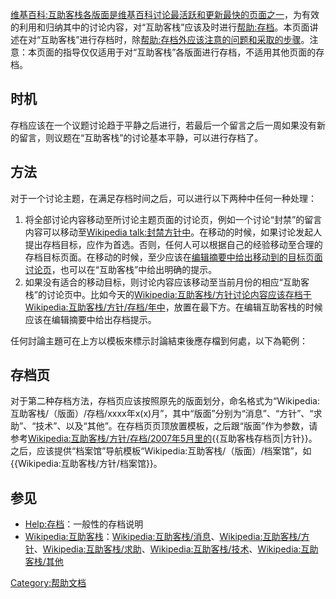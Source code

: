 [维基百科:互助客栈各版面是](../Page/维基百科:互助客栈.md "wikilink")[维基百科](../Page/维基百科.md "wikilink")[讨论最活跃和更新最快的页面之一](https://zh.wikipedia.org/wiki/Wikipedia:讨论 "wikilink")，为有效的利用和归纳其中的讨论内容，对“互助客栈”应该及时进行[帮助:存档](../Page/帮助:存档.md "wikilink")。本页面讲述在对“互助客栈”进行存档时，除[帮助:存档外应该注意的问题和采取的步骤](../Page/帮助:存档.md "wikilink")。注意：本页面的指导仅仅适用于对“互助客栈”各版面进行存档，不适用其他页面的存档。

## 时机

存档应该在一个议题讨论趋于平静之后进行，若最后一个留言之后一周如果没有新的留言，则议题在“互助客栈”的讨论基本平静，可以进行存档了。

## 方法

对于一个讨论主题，在满足存档时间之后，可以进行以下两种中任何一种处理：

1.  将全部讨论内容移动至所讨论主题页面的讨论页，例如一个讨论“封禁”的留言内容可以移动至[Wikipedia
    talk:封禁方针中](../Page/Wikipedia_talk:封禁方针.md "wikilink")。在移动的时候，如果讨论发起人提出存档目标，应作为首选。否则，任何人可以根据自己的经验移动至合理的存档目标页面。在移动的时候，至少应该在[编辑摘要中给出移动到的目标页面讨论页](https://zh.wikipedia.org/wiki/Wikipedia:编辑摘要 "wikilink")，也可以在“互助客栈”中给出明确的提示。
2.  如果没有适合的移动目标，则讨论内容应该移动至当前月份的相应“互助客栈”的讨论页中。比如今天的[Wikipedia:互助客栈/方针讨论内容应该存档于](https://zh.wikipedia.org/wiki/Wikipedia:互助客栈/方针 "wikilink")[Wikipedia:互助客栈/方针/存档/年中](https://zh.wikipedia.org/wiki/Wikipedia:互助客栈/方针/存档/{{CURRENTYEAR}}年{{CURRENTMONTHNAME}} "wikilink")，放置在最下方。在编辑互助客栈的时候应该在编辑摘要中给出存档提示。

任何討論主題可在上方以模板來標示討論結束後應存檔到何處，以下為範例：

## 存档页

对于第二种存档方法，存档页应该按照原先的版面划分，命名格式为“Wikipedia:互助客栈/（版面）/存档/xxxx年x(x)月”，其中“版面”分别为“消息”、“方针”、“求助”、“技术”、以及“其他”。在存档页页顶放置模板，之后跟“版面”作为参数，请参考[Wikipedia:互助客栈/方针/存档/2007年5月里的](https://zh.wikipedia.org/wiki/Wikipedia:互助客栈/方针/存档/2007年5月 "wikilink"){{互助客栈存档页|方针}}。之后，应该提供“档案馆”导航模板“Wikipedia:互助客栈/（版面）/档案馆”，如{{Wikipedia:互助客栈/方针/档案馆}}。

## 参见

  - [Help:存档](https://zh.wikipedia.org/wiki/Help:存档 "wikilink")：一般性的存档说明
  - [Wikipedia:互助客栈](https://zh.wikipedia.org/wiki/Wikipedia:互助客栈 "wikilink")：[Wikipedia:互助客栈/消息](https://zh.wikipedia.org/wiki/Wikipedia:互助客栈/消息 "wikilink")、[Wikipedia:互助客栈/方针](https://zh.wikipedia.org/wiki/Wikipedia:互助客栈/方针 "wikilink")、[Wikipedia:互助客栈/求助](https://zh.wikipedia.org/wiki/Wikipedia:互助客栈/求助 "wikilink")、[Wikipedia:互助客栈/技术](https://zh.wikipedia.org/wiki/Wikipedia:互助客栈/技术 "wikilink")、[Wikipedia:互助客栈/其他](https://zh.wikipedia.org/wiki/Wikipedia:互助客栈/其他 "wikilink")

[Category:帮助文档](https://zh.wikipedia.org/wiki/Category:帮助文档 "wikilink")